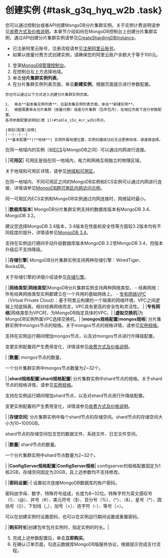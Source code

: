 # 创建实例 {#task_g3q_hyq_w2b .task}

您可以通过控制台或者API创建MongoDB分片集群实例。关于实例计费说明请参见[收费方式及价格说明](https://help.aliyun.com/document_detail/54285.html)。本章节介绍如何在MongoDB控制台上创建分片集群实例，通过API创建分片集群实例请参见[CreateShardingDBInstance](https://help.aliyun.com/document_detail/61884.html)。

-   已注册阿里云账号，注册流程请参见[注册阿里云账号](https://help.aliyun.com/knowledge_detail/37195.html?spm=a2c4g.11186623.2.3.68271c2biHhBWS)。
-   如果以按量付费方式创建实例，请确保您的阿里云账户余额大于等于100元。

1.   登录[MongoDB管理控制台](https://mongodb.console.aliyun.com/#/mongodb/list)。 
2.   在控制台左上方选择地域。 
3.   单击**分片集群实例列表**。 
4.   在分片集群实例列表页面，单击**新建实例**，根据页面提示进行参数配置。 

    您也可以通过以下方式进入创建分片集群实例页面。

    1.  单击**副本集实例列表**，在副本集实例列表页面，单击**新建实例**。
    2.  根据需要单击分片集群（按量付费）或者分片集群（包年包月），在相应页面下进行参数配置。
    各项参数配置说明如[表 1](#table_i5n_4cr_w2b)所示。

    |类别|配置|说明|
    |--|--|--|
    |**基本配置**|**地域**| 实例所属地理位置，实例创建成功后无法更换地域，请谨慎选择。

 在同一地域内的实例（如[ECS](https://help.aliyun.com/document_detail/25367.html)与MongoDB之间）可以通过内网进行连接。

 |
    |**可用区**| 可用区是指在同一地域内，电力和网络互相独立的物理区域。

 关于地域和可用区详情，请参见[地域和可用区](https://help.aliyun.com/document_detail/40654.html?spm=a2c4g.11186623.2.5.78411aafKHigkf)。

 在同一地域内、不同可用区之间的MongoDB实例和ECS实例可以通过内网进行连接，详情请参见[MongoDB跨可用区内网访问示例](https://help.aliyun.com/document_detail/57139.html)。

 同一可用区内ECS实例和MongoDB实例通过内网连接时，网络延时最小。

 |
    |**数据库版本**| MongoDB分片集群实例支持的数据库版本有MongoDB 3.4、MongoDB 3.2。

 建议您选择MongoDB 3.4版本，3.4版本在性能和安全性等方面较3.2版本均有不同程度的提升，详情请参见[MongoDB 3.4](https://yq.aliyun.com/articles/231377)。

 支持在实例运行期间手动升级数据库版本MongoDB 3.2至MongoDB 3.4，但版本升级后不支持降级。

 |
    |**存储引擎**| MongoDB分片集群实例支持两种存储引擎：WiredTiger、RocksDB。

 关于存储引擎的详细介绍请参见[存储引擎](https://help.aliyun.com/document_detail/61906.html)。

 |
    |**网络类型**|**网络类型**|MongoDB分片集群实例支持两种网络类型。    -   经典网络：所有经典网络类型实例都建立在一个共用的基础网络上。
    -   [专有网络VPC](https://help.aliyun.com/document_detail/34217.html)（Virtual Private Cloud）：基于阿里云构建的一个隔离的网络环境，VPC之间逻辑上彻底隔离。相对经典网络而言，VPC具有更高的安全性和灵活性。
|
    |**专有网络**|网络类型为VPC时，为MongoDB指定具体的VPC。|
    |**虚拟交换机**|为MongoDB实例所属VPC选择交换机。|
    |**mongos规格配置**|**mongos规格**| 分片集群实例中mongos节点的规格。关于mongos节点的规格详情，请参见[实例规格](https://help.aliyun.com/document_detail/57141.html)。

 支持在实例运行期间增加mongos节点，以及对mongos节点进行升降级配置。

 变更实例配置将产生费用变化，详情请参见[收费方式及价格说明](https://help.aliyun.com/document_detail/54285.html)。

 |
    |**数量**| mongos节点的数量。

 一个分片集群实例中mongos节点数量为2~32个。

 |
    |**shard规格配置**|**shard规格配置**| 分片集群实例中shard节点的规格。关于shard节点的规格详情，请参见[实例规格](https://help.aliyun.com/document_detail/57141.html)。

 支持在实例运行期间增加shard节点，以及对shard节点进行升降级配置。

 变更实例配置将产生费用变化，详情请参见[收费方式及价格说明](https://help.aliyun.com/document_detail/54285.html)。

 |
    |**存储空间**| 分片集群实例中每个shard节点的存储空间。shard节点的存储空间大小为10~1000GB。

 shard节点的存储空间包含您的数据文件、系统文件、日志文件空间。

 |
    |**数量**| shard节点的数量。

 一个分片集群实例中shard节点数量为2~32个。

 |
    |**ConfigServer规格配置**|**ConfigServer规格**| configserver的规格配置固定为1核2GB，存储空间固定为20GB，且上述参数均不支持修改。

 |
    |**密码设置**|-| 设置初次连接MongoDB数据库的账户密码。

 密码由字母、数字、特殊符号组成，长度为8~32位。特殊字符为英文感叹号（!）、（@）、井号（\#）、美元符号（$）、百分号（%）、（^）、（&）、星号（\*）、圆括号（\(\)）、下划线（\_）、加号（+）、连字符（-）、等号（=）。

 可以在创建实例时设置密码，也可以在实例运行期间设置或重置密码。

 |
    |**购买时长**|创建包年包月实例时，指定实例的时长。|

5.   完成上述参数配置后，单击**立即购买**。 
6.   在确认订单页面，勾选云数据库MongoDB版服务协议，根据提示完成支付流程。 

